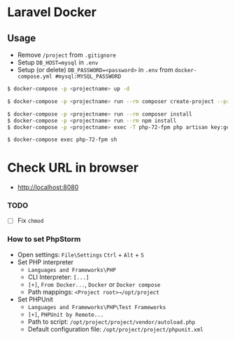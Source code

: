 # Laravel Docker

## Usage
* Remove `/project` from `.gitignore`
* Setup `DB_HOST=mysql` in `.env`
* Setup (or delete) `DB_PASSWORD=<password>` in `.env` from `docker-compose.yml #mysql:MYSQL_PASSWORD`
 
```bash
$ docker-compose -p <projectname> up -d

$ docker-compose -p <projectname> run --rm composer create-project --prefer-dist laravel/laravel ./

$ docker-compose -p <projectname> run --rm composer install
$ docker-compose -p <projectname> run --rm npm install
$ docker-compose -p <projectname> exec -T php-72-fpm php artisan key:generate

$ docker-compose exec php-72-fpm sh
```

# Check URL in browser
* [http://localhost:8080](http://localhost:8080)

### TODO
* [ ] Fix `chmod`

### How to set PhpStorm
* Open settings: `File\Settings` <OR> `Ctrl` + `Alt` + `S`
* Set PHP interpreter 
    * `Languages and Frameworks\PHP`
    *  CLI Interpreter: `[...]`
    * `[+]`, `From Docker...`, `Docker` or `Docker compose`
    * Path mappings: `<Project root>→/opt/project`
* Set PHPUnit 
    * `Languages and Frameworks\PHP\Test Frameworks`
    * `[+]`, `PHPUnit by Remote...`
    * Path to script: `/opt/project/project/vendor/autoload.php`
    * Default configuration file: `/opt/project/project/phpunit.xml`
